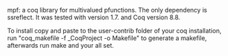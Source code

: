 mpf: a coq library for multivalued pfunctions. The only dependency is ssreflect. It was tested with version 1.7. and Coq version 8.8.

To install copy and paste to the user-contrib folder of your coq installation, run "coq_makefile -f _CoqProject -o Makefile" to generate a makefile, afterwards run make and your all set.
